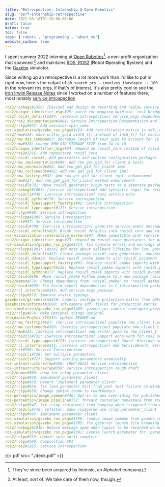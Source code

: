 ```yaml
---
title: "Retrospective: Internship @ Open Robotics"
slug: "osrf-internship-retrospective"
date: 2022-08-18T01:20:00-07:00
draft: false
katex: true
toc: false
tags: ['robots', 'programming', 'about_me']
website_carbon: true
---
```



I spent summer 2022 interning at [Open Robotics](openrobotics.org/)[^acquire], a non-profit organization that spawned [^spawn] and maintains [ROS, ROS2](https://www.ros.org/) (**R**obot **O**perating **S**ystem) and the [Gazebo](https://gazebosim.org/) simulator.

[^acquire]: They've since been acquired by Intrinsic, an Alphabet company






Since writing up an retrospective is a lot more work than I'd like to put in right now, here's the output of `gh search prs --involves ihasdapie -L 100` in the relevant ros orgs, if that's of interest.
It's also pretty cool to see the [Iron Irwini Release Notes](https://docs.ros.org/en/iron/Releases/Release-Iron-Irwini.html) since I worked on a number of features there, most notably [service introspection](https://docs.ros.org/en/iron/Releases/Release-Iron-Irwini.html#service-introspection)

```yaml
ros2/rosbag2#1359: [Design] Add design on recording and replay service
ros2/unique_identifier_msgs#25: patch for mapping uuid via `ros1_bridge`
ros2/rosidl_defaults#24: [Service introspection] service_msgs dependency
ros2/ros2_documentation#2981: Service Introspection Documentation and Tutorial
ros2/rclpy#997: Add executor.spin_some
ros-simulation/gazebo_ros_pkgs#1423: Add rectification matrix in sdf, docs, and example usage
ros2/rmw#329: make writer_guid uint8_t[] instead of int8_t[] for consistency with rmw_gid_t
ros2/rmw_dds_common#63: decrease length of test gids to account for 16 byte rmw_gid_t in tests
ros2/rmw#328: change RMW_GID_STORAGE_SIZE from 24 to 16
ros2/unique_identifier_msgs#24: Depend on rosidl_core instead of rosidl_defaults
ros2/ros2#1316: Add repository rosidl_core
ros2/rosidl_core#1: Add generators and runtime configuration packages	enhancement	
ros2/rmw_implementation#206: Add rmw_get_gid_for_client & tests
ros2/rmw_connextdds#92: Add rmw_get_gid_for_client impl
ros2/rmw_cyclonedds#402: Add rmw_get_gid_for_client impl
ros2/rmw_fastrtps#631: Add rmw_get_gid_for_client impl	enhancement
ros2/rmw#327: Add rmw_get_gid_for_client method	enhancement
ros2/rosidl#701: Move rosidl_generator_c/cpp tests to a separate package
ros2/rosbag2#1063: [service introspection] add syntactic sugar for recording services
ros2/ros2cli#745: [service introspection] ros2 service echo
ros2/rosidl_python#178: Service introspection
ros2/rosidl_typesupport_fastrtps#92: Service introspection
ros2/rosidl_typesupport#127: Service introspection
ros2/rclpy#988: Service introspection
ros2/rclcpp#1985: Service introspection
ros2/rcl#997: Service introspection
ros2/rosidl#700: [service introspection] generate service_event messages
ros2/rosidl_defaults#23: Break rosidl_defaults into rosidl_core and rosidl_defaults
ros-visualization/interactive_markers#97: Make compatible with service introspection
ros2/unique_identifier_msgs#23: depend on rosidl_core_generators for packages required by actions
ros-simulation/gazebo_ros_pkgs#1414: Fix console errors and warnings when launching gzserver	bug
ros2/rclcpp#1981: [docs] add note about callback lifetime for {on, post}_set_parameter_callback
ros2/rosidl_defaults#22: Create package rosidl_core_generators	enhancement
ros2/rosidl_dds#59: Replace rosidl_cmake imports with rosidl_pycommon
ros2/rosidl_typesupport_fastrtps#91: Replace rosidl_cmake imports with rosidl_pycommon
ros2/rosidl_typesupport#126: Replace rosidl_cmake imports with rosidl_pycommon
ros2/rosidl_python#177: Replace rosidl_cmake imports with rosidl_pycommon
ros2/rosidl#696: Move rosidl_cmake Python module to a new package rosidl_pycommon
ros2/demos#578: Change dependency from 'rosidl_cmake' to 'rosidl_default_generators'
ros2/rosidl#695: Fix build export dependencies in C introspection package
ros2/rcl_interfaces#143: Add service_msgs package
ros2/rclpy#979: Improve static typings
gazebosim/gz-sensors#249: Camera: configure projection matrix from SDFormat	enhancement, 🏰 citadel
gazebosim/sdformat#1088: sdf/camera.sdf: fields for projection matrix	enhancement, 🏰 citadel, Gazebo 1️1️
ros-simulation/gazebo_ros_pkgs#1409: gazebo_ros_camera: configure projection matrix from sdf
ros2/rclpy#974: Make Optional things Optional
ihasdapie/EngSci_Y2S2#2: Update README.md
ros2/rmw_fastrtps#627: [Service introspection] populate rmw_client_t.writer_guid
ros2/rmw_cyclonedds#399: [Service introspection] populate rmw_client_t.writer_guid
ros2/rmw#325: [Service introspection] add writer_guid to rmw_client_t
ros2/ros2cli#732: [Service Introspection] Support echo verb for ros2 service cli
ros2/rosidl_typesupport#125: [service introspection] Guard `#include <cstddef>` when being included from a `c` source
ros2/rcl_interfaces#141: [service introspection] Add ServiceEvent, ServiceEventInfo, ServiceEventType messages
ros2/rcl#990: Service Introspection
ros2/ros2cli#728: Set multiple parameters
ros2/ros2cli#727: Support setting parameters atomically
ros-infrastructure/rep#360: [REP-2012] Service introspection
ros-infrastructure/rep#359: service introspection rough draft
ros2/demos#566: demo for rclpy parameter_client
ros2/rclpy#959: implement parameter_client
ros2/rclpy#958: Revert "implement parameter_client"
ros2/rclpy#956: fix load_parameter_dict_from_yaml test failure on windows
ros2/rclpy#950: Change sphinx theme to readthedocs
ros-perception/image_common#246: Opt-in to qos overriding for publisher
ros-perception/image_pipeline#752: forward container namespace from stereo_image_proc -> image_proc
ros2/rclpy#947: fix rclpy.shutdown() from hanging when triggered from callback
ros2/ros2cli#716: refactor: make ros2param use rclpy.parameter_client
ros2/rclpy#945: implement parameter_client
ros-simulation/gazebo_ros_pkgs#1396: remove image_common from gazebo_ros_pkgs.repos
ros-simulation/gazebo_ros_pkgs#1395: fix gzserver launch file breaking when no ros args provided
ros2/rosbag2#1018: Reduce message spam when topics to be recorded do not exist
ros-simulation/gazebo_ros_pkgs#1391: Expose launch parameter for `params_file`
ros2/rclpy#919: Update spin_until_complete
ros2/rclpy#599: Composition API
ros2/ros2#1285: Service Introspection   

```






[^spawn]: At least, sort of. We take care of them now, though.






{{< pdf src= "./deck.pdf" >}}












